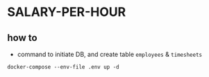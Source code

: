 # SALARY-PER-HOUR

## how to

* command to initiate DB, and create table `employees` & `timesheets`
```
docker-compose --env-file .env up -d
```